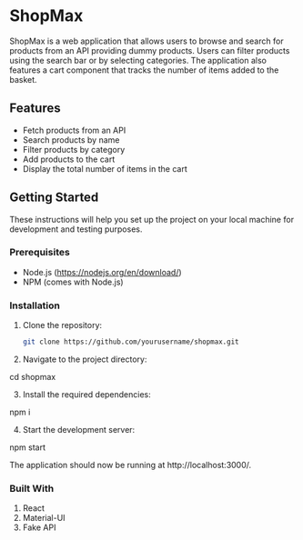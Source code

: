 # ShopMax

ShopMax is a web application that allows users to browse and search for products from an API providing dummy products. Users can filter products using the search bar or by selecting categories. The application also features a cart component that tracks the number of items added to the basket.

## Features

- Fetch products from an API
- Search products by name
- Filter products by category
- Add products to the cart
- Display the total number of items in the cart

## Getting Started

These instructions will help you set up the project on your local machine for development and testing purposes.

### Prerequisites

- Node.js (https://nodejs.org/en/download/)
- NPM (comes with Node.js)

### Installation

1. Clone the repository:

   ```bash
   git clone https://github.com/yourusername/shopmax.git

2. Navigate to the project directory:

cd shopmax

3. Install the required dependencies:

npm i

4. Start the development server:

npm start

The application should now be running at http://localhost:3000/.

### Built With
1. React
2. Material-UI
3. Fake API
